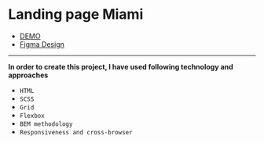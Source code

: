 # Landing page Miami

- [DEMO](https://oleksandr-kozhushko.github.io/miami_landing/)
- [Figma Design](https://www.figma.com/file/nHz8bflIwJaWP3P99vKTH5/miami_home_new)
---

**In order to create this project, I have used following technology and approaches**
- `HTML`
- `SCSS`
- `Grid`
- `Flexbox`
- `BEM methodology`
- `Responsiveness and cross-browser`
